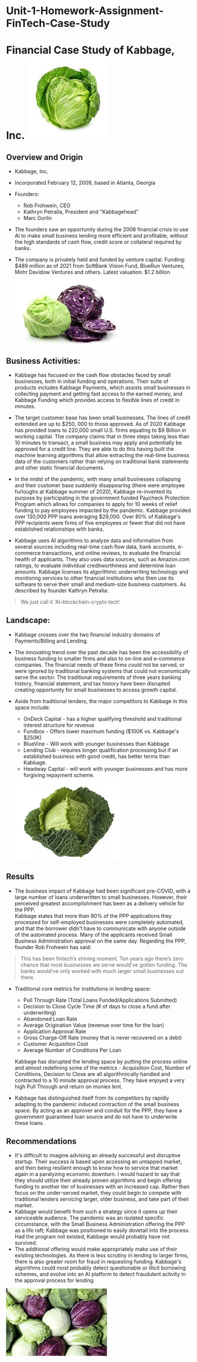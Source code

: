 # Unit-1-Homework-Assignment-FinTech-Case-Study

# Financial Case Study of Kabbage, Inc.        ![Nice Cabbage](/Images/nice_cabbage.jpg)

## Overview and Origin

* Kabbage, Inc.

* Incorporated February 12, 2009, based in Atlanta, Georgia

* Founders:
    * Rob Frohwein, CEO
    * Kathryn Petralia, President and "Kabbagehead"
    * Marc Gorlin

* The founders saw an opportunity during the 2008 financial crisis to use AI to make small business lending more efficient and profitable, without the high standards of cash flow, credit score or collateral required by banks.

* The company is privately held and funded by venture capital. Funding: $489 million as of 2021 from SoftBank Vision Fund, BlueRun Ventures, Mohr Davidow Ventures and others. Latest valuation: $1.2 billion


    ![Two Cabbages!!](/Images/Coupla_Cabbages.jpg)


## Business Activities:

* Kabbage has focused on the cash flow obstacles faced by small businesses, both in initial funding and operations. Their suite of products includes Kabbage Payments, which assists small businesses in collecting payment and getting fast access to the earned money, and Kabbage Funding which provides access to flexible lines of credit in minutes.

* The target customer base has been small businesses. The lines of credit extended are up to $250, 000 to those approved. As of 2020 Kabbage has provided loans to 220,000 small U.S. firms equating to $9 Billion in working capital.  The company claims that in three steps taking less than 10 minutes to transact, a small business may apply and potentially be approved for a credit line. They are able to do this having built the machine learning algorithms that allow extracting the real-time business data of the customers rather than relying on traditional bank statements and other static financial documents. 

* In the midst of the pandemic, with many small businesses collapsing and their customer base suddenly disappearing (there were employee furloughs at Kabbage summer of 2020), Kabbage re-invented its purpose by participating in the government funded Paycheck Protection Program which allows for companies to apply for 10 weeks of relief funding to pay employees impacted by the pandemic.  Kabbage provided over 130,000 PPP loans averaging $29,000.  Over 80\% of Kabbage's PPP recipients were firms of five employees or fewer that did not have established relationships with banks. 

* Kabbage uses AI algorithms to analyze data and information from several sources including real-time cash flow data, bank accounts, e-commerce transactions, and online reviews, to evaluate the financial health of applicants. They also uses data sources, such as Amazon.com ratings, to evaluate individual creditworthiness and determine loan amounts. Kabbage licenses its algorithmic underwriting technology and monitoring services to other financial institutions who then use its software to serve their small and medium-size business customers. As described by founder Kathryn Petralia:
> We just call it 'AI-blockchain-crypto tech'

## Landscape:

* Kabbage crosses over the two financial industry domains of Payments/Billing and Lending.

* The innovating trend over the past decade has been the accessibility of business funding to smaller firms and also to on-line and e-commerce companies.  The financial needs of these firms could not be served, or were ignored by traditional banking systems that could not economically serve the sector.  The traditional requirements of three years banking history, financial statement, and tax history have been disrupted creating opportunity for small businesses to access growth capital. 

* Aside from traditional lenders, the major competitors to Kabbage in this space include:
    * OnDeck Capital - has a higher qualifying threshold and traditional interest structure for revenue
    * Fundbox - Offers lower maximum funding ($100K vs. Kabbage's $250K)
    * BlueVine - Will work with younger businesses than Kabbage 
    * Lending Club - requires longer qualification processing but if an established business with good credit, has better terms than Kabbage.
    * Headway Capital - will work with younger businesses and has more forgiving repayment scheme.
    
    
     ![Frilly Cabbage](/Images/one-big-cabbage.jpg)     


## Results

* The business impact of Kabbage had been significant pre-COVID, with a large number of loans underwritten to small businesses.  However, their perceived greatest accomplishment has been as a delivery vehicle for the PPP.  
Kabbage states that more than 90\% of the PPP applications they processed for self-employed businesses were completely automated, and that the borrower didn’t have to communicate with anyone outside of the automated process. Many of the applicants received Small Business Administration approval on the same day. Regarding the PPP, founder Rob Frohwein has said:
> This has been fintech’s shining moment. Ten years ago there’s zero chance that most businesses we serve would’ve gotten funding. The banks would’ve only worked with much larger small businesses out there.

* Traditional core metrics for institutions in lending space:
    * Pull Through Rate (Total Loans Funded/Applications Submitted)
    * Decision to Close Cycle Time (# of days to close a fund after underwriting)
    * Abandoned Loan Rate
    * Average Origination Value (revenue over time for the loan)
    * Application Approval Rate
    * Gross Charge-Off Rate (money that is never recovered on a debt)
    * Customer Acquisition Cost
    * Average Number of Conditions Per Loan
    
    Kabbage has disrupted the lending space by putting the process online and almost redefining some of the metrics - Acquisition Cost, Number of Conditions, Decision to Close are all algorithmically handled and contracted to a 10 minute approval process.  They have enjoyed a very high Pull Through and return on monies lent. 
    

* Kabbage has distinguished itself from its competitors by rapidly adapting to the pandemic induced contraction of the small business space.  By acting as an approver and conduit for the PPP, they have a government guaranteed loan source and do not have to underwrite these loans.     


## Recommendations

* It's difficult to imagine advising an already successful and disruptive startup.  Their success is based upon accessing an untapped market, and then being resilient enough to know how to service that market again in a paralyzing economic downturn. I would hazard to say that they should utilize their already proven algorithms and begin offering funding to another tier of businesses with an increased cap.  Rather than focus on the under-served market, they could begin to compete with traditional lenders servicing larger, older business, and take part of their market.
* Kabbage would benefit from such a strategy since it opens up their serviceable audience. The pandemic was an isolated specific circumstance, with the Small Business Administration offering the PPP as a life raft; Kabbage was positioned to easily dovetail into the process. Had the program not existed, Kabbage would probably have not survived.
* The additional offering would make appropriately make use of their existing technologies. As there is less scrutiny in lending to larger firms, there is also greater room for fraud in requesting funding.  Kabbage's algorithms could most probably detect questionable or illicit borrowing schemes, and evolve into an AI platform to detect fraudulent activity in the approval process for lending.


![That's alotta cabbage](/Images/whole_mess_of_cabbage.jpg)    
